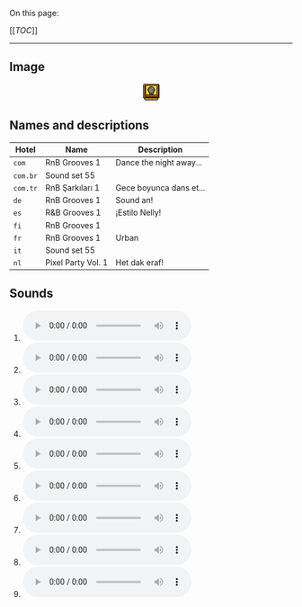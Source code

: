 On this page:

[[_TOC_]]

---

## Image

<div align="center">

![sound_set_55](../uploads/imgs/55.gif)

</div>

## Names and descriptions

| Hotel | Name | Description |
|-|-|-|
| `com` | RnB Grooves 1 | Dance the night away... |
| `com.br` | Sound set 55 |  |
| `com.tr` | RnB Şarkıları 1 | Gece boyunca dans et... |
| `de` | RnB Grooves 1 | Sound an! |
| `es` | R&B Grooves 1 | ¡Estilo Nelly! |
| `fi` | RnB Grooves 1 |  |
| `fr` | RnB Grooves 1 | Urban |
| `it` | Sound set 55 |  |
| `nl` | Pixel Party Vol. 1 | Het dak eraf! |

## Sounds

1. ![Sample 487](../uploads/sounds/sound_machine_sample_487.mp3)
1. ![Sample 488](../uploads/sounds/sound_machine_sample_488.mp3)
1. ![Sample 489](../uploads/sounds/sound_machine_sample_489.mp3)
1. ![Sample 490](../uploads/sounds/sound_machine_sample_490.mp3)
1. ![Sample 491](../uploads/sounds/sound_machine_sample_491.mp3)
1. ![Sample 492](../uploads/sounds/sound_machine_sample_492.mp3)
1. ![Sample 493](../uploads/sounds/sound_machine_sample_493.mp3)
1. ![Sample 494](../uploads/sounds/sound_machine_sample_494.mp3)
1. ![Sample 495](../uploads/sounds/sound_machine_sample_495.mp3)